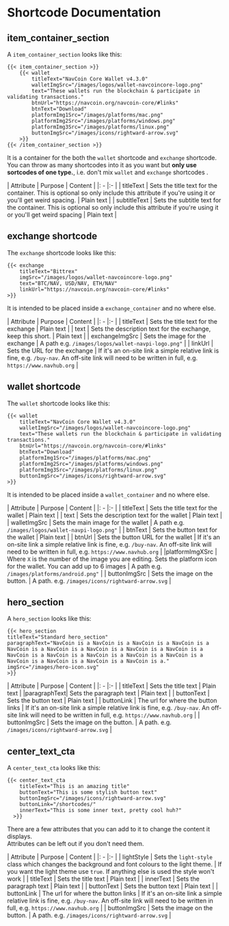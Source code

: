# Shortcode Documentation

## item_container_section

A `item_container_section` looks like this:

```
{{< item_container_section >}}
    {{< wallet 
        titleText="NavCoin Core Wallet v4.3.0"
        walletImgSrc="/images/logos/wallet-navcoincore-logo.png"
        text="These wallets run the blockchain & participate in validating transactions."
        btnUrl="https://navcoin.org/navcoin-core/#links"
        btnText="Download"
        platformImg1Src="/images/platforms/mac.png"
        platformImg2Src="/images/platforms/windows.png"
        platformImg3Src="/images/platforms/linux.png"
        buttonImgSrc="/images/icons/rightward-arrow.svg"
    >}}
{{< /item_container_section >}}
```

It is a container for the both the `wallet` shortcode and `exchange` shortcode. You can throw as many shortcodes into it as you want but **only use sortcodes of one type.**, i.e. don't mix `wallet` and `exchange` shortcodes .

| Attribute | Purpose | Content |
|: - |:- |
| titleText | Sets the title text for the container. This is optional so only include this attribute if you're using it or you'll get weird spacing. | Plain text |
| subtitleText | Sets the subtitle text for the container. This is optional so only include this attribute if you're using it or you'll get weird spacing | Plain text |

## exchange shortcode

The `exchange` shortcode looks like this:

```
{{< exchange 
    titleText="Bittrex"
    imgSrc="/images/logos/wallet-navcoincore-logo.png"
    text="BTC/NAV, USD/NAV, ETH/NAV"
    linkUrl="https://navcoin.org/navcoin-core/#links"
>}}
```
It is intended to be placed inside a `exchange_container` and no where else.


| Attribute | Purpose | Content |
|: - |:- |
| titleText | Sets the title text for the exchange | Plain text |
| text | Sets the description text for the exchange, keep this short. | Plain text |
| exchangeImgSrc | Sets the image for the exchange | A path e.g. `/images/logos/wallet-navpi-logo.png"` |
| linkUrl | Sets the URL for the exchange | If it's an on-site link a simple relative link is fine, e.g. `/buy-nav`. An off-site link will need to be written in full, e.g. `https://www.navhub.org` |


## wallet shortcode

The `wallet` shortcode looks like this:

```
{{< wallet 
    titleText="NavCoin Core Wallet v4.3.0"
    walletImgSrc="/images/logos/wallet-navcoincore-logo.png"
    text="These wallets run the blockchain & participate in validating transactions."
    btnUrl="https://navcoin.org/navcoin-core/#links"
    btnText="Download"
    platformImg1Src="/images/platforms/mac.png"
    platformImg2Src="/images/platforms/windows.png"
    platformImg3Src="/images/platforms/linux.png"
    buttonImgSrc="/images/icons/rightward-arrow.svg"
>}}
```
It is intended to be placed inside a `wallet_container` and no where else.


| Attribute | Purpose | Content |
|: - |:- |
| titleText | Sets the title text for the wallet | Plain text |
| text | Sets the description text for the wallet | Plain text |
| walletImgSrc | Sets the main image for the wallet | A path e.g. `/images/logos/wallet-navpi-logo.png"` |
| btnText | Sets the button text for the wallet | Plain text |
| btnUrl | Sets the button URL for the wallet | If it's an on-site link a simple relative link is fine, e.g. `/buy-nav`. An off-site link will need to be written in full, e.g. `https://www.navhub.org` |
|platformImgXSrc | Where `X` is the number of the image you are editing. Sets the platform icon for the wallet. You can add up to 6 images | A path e.g. `/images/platforms/android.png"` |
| buttonImgSrc | Sets the image on the button. | A path. e.g. `/images/icons/rightward-arrow.svg` |


## hero_section

A `hero_section` looks like this:

```
{{< hero_section
titleText="Standard hero_section"
paragraphText="NavCoin is a NavCoin is a NavCoin is a NavCoin is a NavCoin is a NavCoin is a NavCoin is a NavCoin is a NavCoin is a NavCoin is a NavCoin is a NavCoin is a NavCoin is a NavCoin is a NavCoin is a NavCoin is a NavCoin is a NavCoin is a."
imgSrc="/images/hero-icon.svg"
>}}
```

| Attribute | Purpose | Content |
|: - |:- |
| titleText | Sets the title text | Plain text |
|paragraphText| Sets the paragraph text | Plain text |
| buttonText | Sets the button text | Plain text |
| buttonLink | The url for where the button links | If it's an on-site link a simple relative link is fine, e.g. `/buy-nav`. An off-site link will need to be written in full, e.g. `https://www.navhub.org` |
| buttonImgSrc | Sets the image on the button. | A path. e.g. `/images/icons/rightward-arrow.svg` |



## center_text_cta

A `center_text_cta` looks like this:

```
{{< center_text_cta
    titleText="This is an amazing title️"
    buttonText="This is some stylish button text"
    buttonImgSrc="/images/icons/rightward-arrow.svg"
    buttonLink="/shortcodes/"
    innerText="This is some inner text, pretty cool huh?"
  >}}
  ```

There are a few attributes that you can add to it to change the content it displays.  
Attributes can be left out if you don't need them.

| Attribute | Purpose | Content |
|: - |:- |
| lightStyle | Sets the `light-style` class which changes the background and font colours to the light theme. | If you want the light theme use `true`.  If anything else is used the style won't work |
| titleText | Sets the title text | Plain text |
| innerText | Sets the paragraph text | Plain text |
| buttonText | Sets the button text | Plain text |
| buttonLink | The url for where the button links | If it's an on-site link a simple relative link is fine, e.g. `/buy-nav`. An off-site link will need to be written in full, e.g. `https://www.navhub.org` |
| buttonImgSrc | Sets the image on the button. | A path. e.g. `/images/icons/rightward-arrow.svg` |